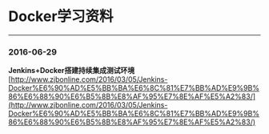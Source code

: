 # Docker学习资料

---

### 2016-06-29
**Jenkins+Docker搭建持续集成测试环境**		[http://www.zjbonline.com/2016/03/05/Jenkins-Docker%E6%90%AD%E5%BB%BA%E6%8C%81%E7%BB%AD%E9%9B%86%E6%88%90%E6%B5%8B%E8%AF%95%E7%8E%AF%E5%A2%83/](http://www.zjbonline.com/2016/03/05/Jenkins-Docker%E6%90%AD%E5%BB%BA%E6%8C%81%E7%BB%AD%E9%9B%86%E6%88%90%E6%B5%8B%E8%AF%95%E7%8E%AF%E5%A2%83/)